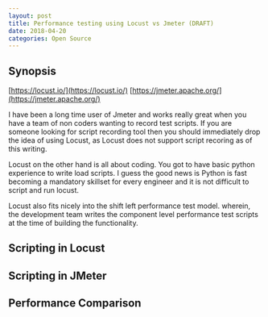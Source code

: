 ```yaml
---
layout: post
title: Performance testing using Locust vs Jmeter (DRAFT)
date: 2018-04-20
categories: Open Source
---
```


## Synopsis
[https://locust.io/](https://locust.io/)
[https://jmeter.apache.org/](https://jmeter.apache.org/)

I have been a long time user of Jmeter and works really great when you have a team of non coders wanting to record test scripts.
If you are someone looking for script recording tool then you should immediately drop the idea of using Locust, as Locust does not support script recoring as of this writing.

Locust on the other hand is all about coding. You got to have basic python experience to write load scripts. I guess the good news is Python is fast becoming
a mandatory skillset for every engineer and it is not difficult to script and run locust.

Locust also fits nicely into the shift left performance test model. wherein, the development team writes the component level performance test scripts at the time 
of building the functionality.

## Scripting in Locust


## Scripting in JMeter


## Performance Comparison